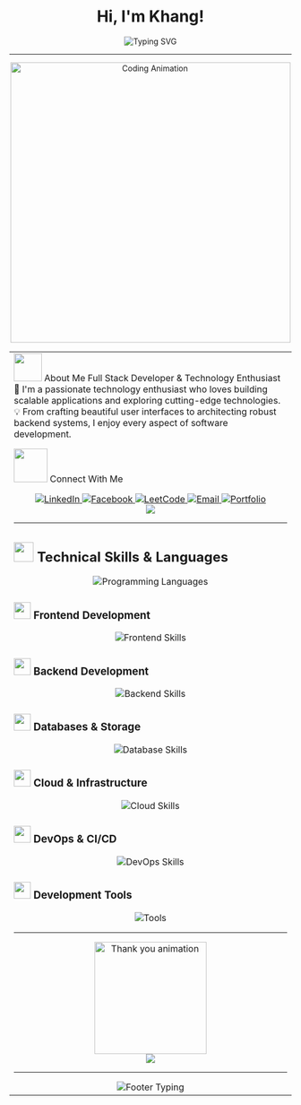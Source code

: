# <div align="center">Hi, I'm Khang! </div>

<div align="center">
  <img src="https://readme-typing-svg.herokuapp.com?font=Fira+Code&weight=600&size=28&pause=1000&color=00D4FF&center=true&vCenter=true&random=false&width=600&lines=Full+Stack+Developer+%F0%9F%9A%80;Software+Engineer+%F0%9F%92%BB;Cloud+%26+DevOps+Architecture+%F0%9F%94%A7" alt="Typing SVG" />
</div>


---

<div align="center">
  <img src="https://media.giphy.com/media/qgQUggAC3Pfv687qPC/giphy.gif" width="500" alt="Coding Animation"/>
</div>
<table>
<tr>
<td width="50%" valign="top">
<img src="https://media.giphy.com/media/VgCDAzcKvsR6OM0uWg/giphy.gif" width="50"> About Me
Full Stack Developer & Technology Enthusiast
🌟 I'm a passionate technology enthusiast who loves building scalable applications and exploring cutting-edge technologies.
💡 From crafting beautiful user interfaces to architecting robust backend systems, I enjoy every aspect of software development.

<img src="https://media.giphy.com/media/LnQjpWaON8nhr21vNW/giphy.gif" width="60"> Connect With Me
<div align="center">
  <a href="https://www.linkedin.com/in/tuankhangphan/" target="_blank">
    <img src="https://img.shields.io/badge/LinkedIn-0A66C2?style=for-the-badge&logo=linkedin&logoColor=white&labelColor=0A66C2" alt="LinkedIn" />
  </a>
  <a href="https://www.facebook.com/profile.php?id=100078998434458" target="_blank">
    <img src="https://img.shields.io/badge/Facebook-1877F2?style=for-the-badge&logo=facebook&logoColor=white&labelColor=1877F2" alt="Facebook" />
  </a>
  <a href="#" target="_blank">
    <img src="https://img.shields.io/badge/LeetCode-FFA116?style=for-the-badge&logo=leetcode&logoColor=white&labelColor=FFA116" alt="LeetCode" />
  </a>
  <a href="mailto:2006tuankhang@gmail.com" target="_blank">
    <img src="https://img.shields.io/badge/Email-EA4335?style=for-the-badge&logo=gmail&logoColor=white&labelColor=EA4335" alt="Email" />
  </a>
  <a href="https://portfoliokhang.vercel.app" target="_blank">
    <img src="https://img.shields.io/badge/Portfolio-000000?style=for-the-badge&logo=github&logoColor=white&labelColor=000000" alt="Portfolio" />
  </a>
</div>
<div align="center">
  <img src="https://capsule-render.vercel.app/api?type=rect&color=gradient&customColorList=12,20,2,25,30&height=2&section=header&text=&fontSize=0"/>
</div>

---

## <img src="https://media.giphy.com/media/iY8CRBdQXODJSCERIr/giphy.gif" width="35"> Technical Skills & Languages

<div align="center">
  <img src="https://skillicons.dev/icons?i=js,ts,python,java,cpp,go,cs,c,html,css,latex&theme=dark&perline=11" alt="Programming Languages"/>
</div>


### <img src="https://media.giphy.com/media/WUlplcMpOCEmTGBtBW/giphy.gif" width="30"> Frontend Development
<div align="center">
  <img src="https://skillicons.dev/icons?i=react,nextjs,vue,redux,tailwind,sass,vite&theme=dark" alt="Frontend Skills"/>
</div>

### <img src="https://media.giphy.com/media/kdFc8fubgS31b8DsVu/giphy.gif" width="30"> Backend Development
<div align="center">
  <img src="https://skillicons.dev/icons?i=nodejs,express,django,fastapi,flask,spring,dotnet,graphql&theme=dark" alt="Backend Skills"/>
</div>

### <img src="https://media.giphy.com/media/Ll22OhMLAlVDb8UQWe/giphy.gif" width="30"> Databases & Storage
<div align="center">
  <img src="https://skillicons.dev/icons?i=mongodb,postgresql,mysql,redis,firebase,supabase&theme=dark" alt="Database Skills"/>
</div>

### <img src="https://media.giphy.com/media/Ri7d8I18cto2c/giphy.gif" width="30"> Cloud & Infrastructure
<div align="center">
  <img src="https://skillicons.dev/icons?i=aws,azure,gcp,vercel,netlify&theme=dark" alt="Cloud Skills"/>
</div>

### <img src="https://media.giphy.com/media/kH1DBkPNyZPOk0BxrM/giphy.gif" width="30"> DevOps & CI/CD
<div align="center">
  <img src="https://skillicons.dev/icons?i=docker,kubernetes,githubactions&theme=dark" alt="DevOps Skills"/>
</div>

### <img src="https://media.giphy.com/media/J5B1Y8QZnzXXbLQIBu/giphy.gif" width="30"> Development Tools
<div align="center">
  <img src="https://skillicons.dev/icons?i=git,vscode,idea,postman&theme=dark" alt="Tools"/>
</div>

---
<div align="center">
  <img src="https://media.giphy.com/media/LmNwrBhejkK9EFP504/giphy.gif" width="200" alt="Thank you animation"/>
</div>

<div align="center">
  <img src="https://capsule-render.vercel.app/api?type=waving&color=gradient&customColorList=6,11,20&height=150&section=footer&text=Thanks%20for%20visiting!&fontSize=42&fontColor=fff&animation=twinkling&fontAlignY=65"/>
</div>

---

<div align="center">
  <img src="https://readme-typing-svg.herokuapp.com?font=Fira+Code&weight=400&size=18&pause=3000&color=00D4FF&center=true&vCenter=true&random=false&width=600&lines=Let's+build+something+amazing+together!+%F0%9F%9A%80;Always+open+to+collaborate+on+exciting+projects!+%E2%9C%A8" alt="Footer Typing"/>
</div>
